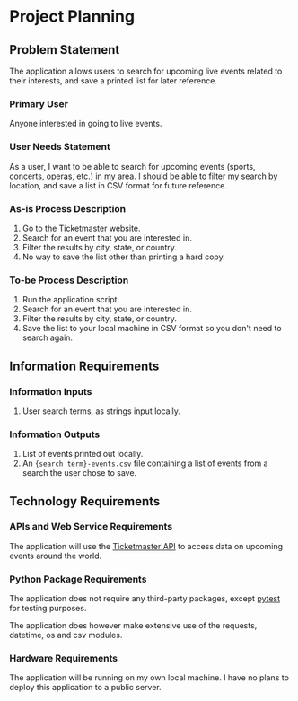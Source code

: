 # Project Planning

## Problem Statement

The application allows users to search for upcoming live events related to their interests, and save a printed list for later reference.

### Primary User

Anyone interested in going to live events.

### User Needs Statement

As a user, I want to be able to search for upcoming events (sports, concerts, operas, etc.) in my area. I should be able to filter my search by location, and save a list in CSV format for future reference.

### As-is Process Description

  1. Go to the Ticketmaster website.
  2. Search for an event that you are interested in.
  3. Filter the results by city, state, or country.
  4. No way to save the list other than printing a hard copy.
  
### To-be Process Description

  1. Run the application script.
  2. Search for an event that you are interested in.
  3. Filter the results by city, state, or country.
  4. Save the list to your local machine in CSV format so you don't need to search again.

## Information Requirements

### Information Inputs

  1. User search terms, as strings input locally.

### Information Outputs

  1. List of events printed out locally.
  2. An `{search term}-events.csv` file containing a list of events from a search the user chose to save.

## Technology Requirements

### APIs and Web Service Requirements

The application will use the [Ticketmaster API](https://developer.ticketmaster.com/) to access data on upcoming events around the world.

### Python Package Requirements

The application does not require any third-party packages, except [pytest](https://docs.pytest.org/en/latest/) for testing purposes.

The application does however make extensive use of the requests, datetime, os and csv modules.

### Hardware Requirements

The application will be running on my own local machine. I have no plans to deploy this application to a public server.
